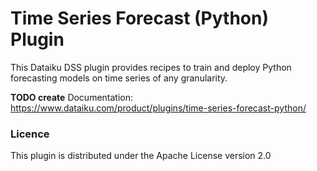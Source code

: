 # Time Series Forecast (Python) Plugin

This Dataiku DSS plugin provides recipes to train and deploy Python forecasting models on time series of any granularity.

**TODO create**
Documentation: https://www.dataiku.com/product/plugins/time-series-forecast-python/

### Licence
This plugin is distributed under the Apache License version 2.0
